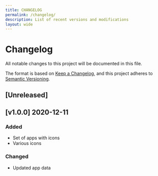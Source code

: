 ```yaml
---
title: CHANGELOG
permalink: /changelog/
description: List of recent versions and modifications
layout: wide
---
```

<!-- markdownlint-disable -->
# Changelog
All notable changes to this project will be documented in this file.

The format is based on [Keep a Changelog](https://keepachangelog.com/en/1.0.0/),
and this project adheres to [Semantic Versioning](https://semver.org/spec/v2.0.0.html).

## [Unreleased]

## [v1.0.0] 2020-12-11

### Added
- Set of apps with icons
- Various icons

### Changed
- Updated app data
